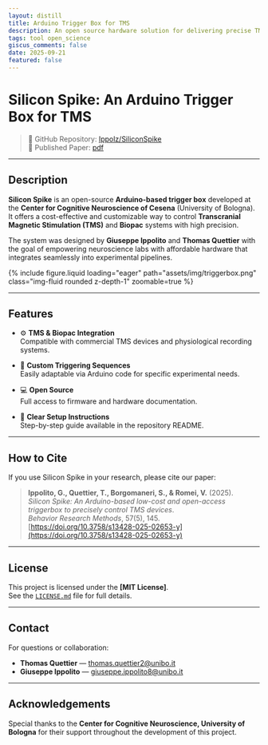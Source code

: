 ```yaml
---
layout: distill
title: Arduino Trigger Box for TMS
description: An open source hardware solution for delivering precise TMS triggers.
tags: tool open_science
giscus_comments: false
date: 2025-09-21
featured: false
---
```


# Silicon Spike: An Arduino Trigger Box for TMS

> 🔗 GitHub Repository: [Ippolz/SiliconSpike](https://github.com/Ippolz/SiliconSpike)  
> 📄 Published Paper: [pdf](assets/pdf/paper7.pdf)

---

## Description

**Silicon Spike** is an open-source **Arduino-based trigger box** developed at the **Center for Cognitive Neuroscience of Cesena** (University of Bologna). It offers a cost-effective and customizable way to control **Transcranial Magnetic Stimulation (TMS)** and **Biopac** systems with high precision.

The system was designed by **Giuseppe Ippolito** and **Thomas Quettier** with the goal of empowering neuroscience labs with affordable hardware that integrates seamlessly into experimental pipelines.

{% include figure.liquid loading="eager" path="assets/img/triggerbox.png" class="img-fluid rounded z-depth-1" zoomable=true %}

---

## Features

- ⚙️ **TMS & Biopac Integration**  
  Compatible with commercial TMS devices and physiological recording systems.

- 🔁 **Custom Triggering Sequences**  
  Easily adaptable via Arduino code for specific experimental needs.

- 💻 **Open Source**  
  Full access to firmware and hardware documentation.

- 📖 **Clear Setup Instructions**  
  Step-by-step guide available in the repository README.

---

## How to Cite

If you use Silicon Spike in your research, please cite our paper:

> **Ippolito, G., Quettier, T., Borgomaneri, S., & Romei, V.** (2025).  
> _Silicon Spike: An Arduino-based low-cost and open-access triggerbox to precisely control TMS devices_.  
> _Behavior Research Methods_, 57(5), 145.  
> [https://doi.org/10.3758/s13428-025-02653-y](https://doi.org/10.3758/s13428-025-02653-y)

---

## License

This project is licensed under the **[MIT License]**.  
See the [`LICENSE.md`](https://github.com/Ippolz/SiliconSpike/blob/main/LICENSE.md) file for full details.

---

## Contact

For questions or collaboration:

- **Thomas Quettier** — [thomas.quettier2@unibo.it](mailto:thomas.quettier2@unibo.it)
- **Giuseppe Ippolito** — [giuseppe.ippolito8@unibo.it](mailto:giuseppe.ippolito8@unibo.it)

---

## Acknowledgements

Special thanks to the **Center for Cognitive Neuroscience, University of Bologna** for their support throughout the development of this project.
